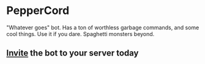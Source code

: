 # PepperCord
"Whatever goes" bot. Has a ton of worthless garbage commands, and some cool things. Use it if you dare. Spaghetti monsters beyond.

## [Invite](https://www.regulad.xyz/PepperCord/invite) the bot to your server today
